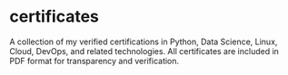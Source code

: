 # certificates
A collection of my verified certifications in Python, Data Science, Linux, Cloud, DevOps, and related technologies. All certificates are included in PDF format for transparency and verification.
